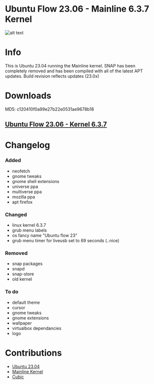 # Ubuntu Flow 23.06 - Mainline 6.3.7 Kernel

![alt text](https://i.imgur.com/gQRaIX0.png)

# Info
  This is Ubuntu 23.04 running the Mainline kernel.
  SNAP has been completely removed and has been compiled with all of the latest APT updates.
  Build revision reflects updates (23.0x)

# Downloads
MD5: c120410f0a99e27b22e0531ae9678b18
## [Ubuntu Flow 23.06 - Kernel 6.3.7](https://drive.google.com/file/d/13PJRg8Bid4i2oMqz03gEh8kxz0hN71O7)

# Changelog

### Added
  - neofetch
  - gnome tweaks
  - gnome shell extensions
  - universe ppa
  - multiverse ppa
  - mozilla ppa
  - apt firefox

### Changed
  - linux kernel 6.3.7
  - grub menu labels
  - os fancy name "Ubuntu flow 23"
  - grub menu timer for liveusb set to 69 seconds (..nice)

### Removed
  - snap packages
  - snapd
  - snap-store
  - old kernel

### To do
  - default theme
  - cursor
  - gnome tweaks
  - gnome extensions
  - wallpaper
  - virtualbox dependancies
  - logo

# Contributions
  - [Ubuntu 23.04](https://cdimage.ubuntu.com/daily-live)
  - [Mainline Kernel](https://kernel.ubuntu.com/~kernel-ppa/mainline/?C=N;O=D)
  - [Cubic](https://github.com/PJ-Singh-001/Cubic)
